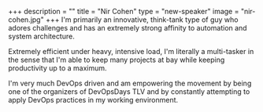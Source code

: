 +++
description = ""
title = "Nir Cohen"
type = "new-speaker"
image = "nir-cohen.jpg"
+++
I'm primarily an innovative, think-tank type of guy who adores challenges and has an extremely strong affinity to automation and system architecture.

Extremely efficient under heavy, intensive load, I'm literally a multi-tasker in the sense that I'm able to keep many projects at bay while keeping productivity up to a maximum.

I'm very much DevOps driven and am empowering the movement by being one of the organizers of DevOpsDays TLV and by constantly attempting to apply DevOps practices in my working environment.